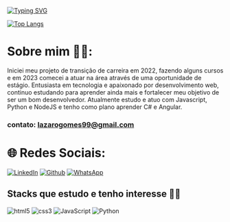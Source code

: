 [![Typing SVG](https://readme-typing-svg.herokuapp.com/?color=696969&size=35&center=true&vCenter=true&width=1000&lines=Olá,+Meu+nome+é+Lázaro+Gomes.;+:%29)](https://git.io/typing-svg)

[![Top Langs](https://github-readme-stats.vercel.app/api/top-langs/?username=lazarogomes99&layout=compact&theme=dracula)](https://github.com/anuraghazra/github-readme-stats)

# Sobre mim 🧑‍💻: 
Iniciei meu projeto de transição de carreira em 2022, fazendo alguns cursos e em 2023 comecei a atuar na área através de uma oportunidade de estágio. Entusiasta em tecnologia e apaixonado por desenvolvimento web, continuo estudando para aprender ainda mais e fortalecer meu objetivo de ser um bom desenvolvedor. Atualmente estudo e atuo com Javascript, Python e NodeJS e tenho como plano aprender C# e Angular.
### contato: lazarogomes99@gmail.com


# 🌐 Redes Sociais: 
[![LinkedIn](https://img.shields.io/badge/LinkedIn-0077B5?style=for-the-badge&logo=linkedin&logoColor=white)](https://www.linkedin.com/in/lazaro-g/)
[![Github](https://img.shields.io/badge/GitHub-100000?style=for-the-badge&logo=github&logoColor=white)](https://github.com/lazarogomes99)
[![WhatsApp](https://img.shields.io/badge/WhatsApp-25D366?style=for-the-badge&logo=whatsapp&logoColor=white)](https://contate.me/lazarodev)




## Stacks que estudo e tenho interesse 🧑‍💻

<div style="display: inline_block">
    <img align="center" alt= "html5" src="https://img.shields.io/badge/HTML5-E34F26?style=for-the-badge&logo=html5&logoColor=white">
    <img align="center" alt= "css3" src="https://img.shields.io/badge/CSS3-1572B6?style=for-the-badge&logo=css3&logoColor=white">
    <img align="center" alt= "JavaScript" src="https://img.shields.io/badge/JavaScript-F7DF1E?style=for-the-badge&logo=javascript&logoColor=black">
    <img align="center" alt= "Python" src="https://img.shields.io/badge/Python-14354C?style=for-the-badge&logo=python&logoColor=white">
</div>
<br><br>


